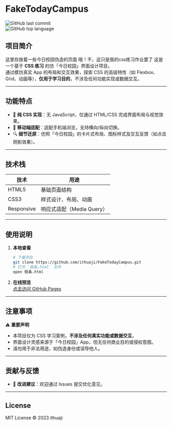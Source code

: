 
# FakeTodayCampus  
![GitHub last commit](https://img.shields.io/github/last-commit/ithuaji/FakeTodayCampus)  
![GitHub top language](https://img.shields.io/github/languages/top/ithuaji/FakeTodayCampus)  

## 项目简介 
这里存放着一些今日校园伪造的页面 哦！不，这只是我的css练习作业罢了
这是一个基于 **CSS 练习** 的仿「今日校园」界面设计项目。  
通过模仿真实 App 的布局和交互效果，探索 CSS 的高级特性（如 Flexbox、Grid、动画等），**仅用于学习目的**，不涉及任何功能实现或数据交互。  

---

## 功能特点  
- 🎨 **纯 CSS 实现**：无 JavaScript，仅通过 HTML/CSS 完成界面布局与视觉效果。  
- 📱 **移动端适配**：适配手机端浏览，支持横向/纵向切换。  
- 🔍 **细节还原**：仿照「今日校园」的卡片式布局、图标样式及交互反馈（如点击阴影效果）。  

---

## 技术栈  
| 技术          | 用途                          |  
|---------------|-------------------------------|  
| HTML5         | 基础页面结构                  |  
| CSS3          | 样式设计、布局、动画          |  
| Responsive    | 响应式适配（Media Query）     |  

---

## 使用说明  
1. **本地查看**  
   ```bash  
   # 下载项目  
   git clone https://github.com/ithuaji/FakeTodayCampus.git  
   # 打开 `假条.html` 文件  
   open 假条.html  
   ```  
2. **在线预览**  
   [点击访问 GitHub Pages](https://ithuaji.github.io/FakeTodayCampus/)  



---

## 注意事项  
⚠️ **重要声明**  
- 本项目仅为 CSS 学习案例，**不涉及任何真实功能或数据交互**。  
- 界面设计灵感来源于「今日校园」App，但无任何商业目的或侵权意图。  
- 请勿用于非法用途，如伪造身份或误导他人。  

---

## 贡献与反馈  
- 📝 **改进建议**：欢迎通过 Issues 提交优化意见。  



---

## License  
MIT License © 2023 ithuaji  
